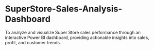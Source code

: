 # SuperStore-Sales-Analysis-Dashboard
To analyze and visualize Super Store sales performance through an interactive Power BI dashboard, providing actionable insights into sales, profit, and customer trends.
